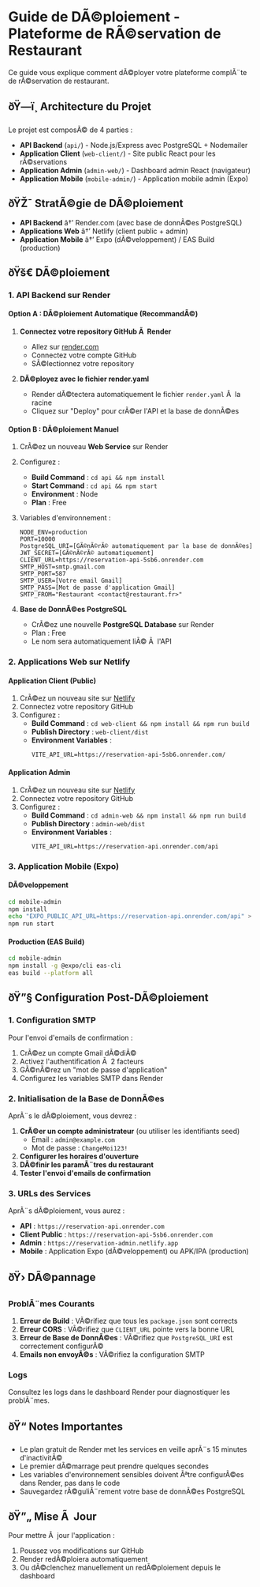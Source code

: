 ﻿# Guide de DÃ©ploiement - Plateforme de RÃ©servation de Restaurant

Ce guide vous explique comment dÃ©ployer votre plateforme complÃ¨te de rÃ©servation de restaurant.

## ðŸ—ï¸ Architecture du Projet

Le projet est composÃ© de 4 parties :
- **API Backend** (`api/`) - Node.js/Express avec PostgreSQL + Nodemailer
- **Application Client** (`web-client/`) - Site public React pour les rÃ©servations
- **Application Admin** (`admin-web/`) - Dashboard admin React (navigateur)
- **Application Mobile** (`mobile-admin/`) - Application mobile admin (Expo)

## ðŸŽ¯ StratÃ©gie de DÃ©ploiement

- **API Backend** â†’ Render.com (avec base de donnÃ©es PostgreSQL)
- **Applications Web** â†’ Netlify (client public + admin)
- **Application Mobile** â†’ Expo (dÃ©veloppement) / EAS Build (production)

## ðŸš€ DÃ©ploiement

### 1. API Backend sur Render

#### Option A : DÃ©ploiement Automatique (RecommandÃ©)

1. **Connectez votre repository GitHub Ã  Render**
   - Allez sur [render.com](https://render.com)
   - Connectez votre compte GitHub
   - SÃ©lectionnez votre repository

2. **DÃ©ployez avec le fichier render.yaml**
   - Render dÃ©tectera automatiquement le fichier `render.yaml` Ã  la racine
   - Cliquez sur "Deploy" pour crÃ©er l'API et la base de donnÃ©es

#### Option B : DÃ©ploiement Manuel

1. CrÃ©ez un nouveau **Web Service** sur Render
2. Configurez :
   - **Build Command** : `cd api && npm install`
   - **Start Command** : `cd api && npm start`
   - **Environment** : Node
   - **Plan** : Free

3. Variables d'environnement :
   ```
   NODE_ENV=production
   PORT=10000
   PostgreSQL_URI=[GÃ©nÃ©rÃ© automatiquement par la base de donnÃ©es]
   JWT_SECRET=[GÃ©nÃ©rÃ© automatiquement]
   CLIENT_URL=https://reservation-api-5sb6.onrender.com
   SMTP_HOST=smtp.gmail.com
   SMTP_PORT=587
   SMTP_USER=[Votre email Gmail]
   SMTP_PASS=[Mot de passe d'application Gmail]
   SMTP_FROM="Restaurant <contact@restaurant.fr>"
   ```

4. **Base de DonnÃ©es PostgreSQL**
   - CrÃ©ez une nouvelle **PostgreSQL Database** sur Render
   - Plan : Free
   - Le nom sera automatiquement liÃ© Ã  l'API

### 2. Applications Web sur Netlify

#### Application Client (Public)

1. CrÃ©ez un nouveau site sur [Netlify](https://netlify.com)
2. Connectez votre repository GitHub
3. Configurez :
   - **Build Command** : `cd web-client && npm install && npm run build`
   - **Publish Directory** : `web-client/dist`
   - **Environment Variables** :
     ```
     VITE_API_URL=https://reservation-api-5sb6.onrender.com/
     ```

#### Application Admin

1. CrÃ©ez un nouveau site sur [Netlify](https://netlify.com)
2. Connectez votre repository GitHub
3. Configurez :
   - **Build Command** : `cd admin-web && npm install && npm run build`
   - **Publish Directory** : `admin-web/dist`
   - **Environment Variables** :
     ```
     VITE_API_URL=https://reservation-api.onrender.com/api
     ```

### 3. Application Mobile (Expo)

#### DÃ©veloppement
```bash
cd mobile-admin
npm install
echo "EXPO_PUBLIC_API_URL=https://reservation-api.onrender.com/api" > .env
npm run start
```

#### Production (EAS Build)
```bash
cd mobile-admin
npm install -g @expo/cli eas-cli
eas build --platform all
```

## ðŸ”§ Configuration Post-DÃ©ploiement

### 1. Configuration SMTP

Pour l'envoi d'emails de confirmation :
1. CrÃ©ez un compte Gmail dÃ©diÃ©
2. Activez l'authentification Ã  2 facteurs
3. GÃ©nÃ©rez un "mot de passe d'application"
4. Configurez les variables SMTP dans Render

### 2. Initialisation de la Base de DonnÃ©es

AprÃ¨s le dÃ©ploiement, vous devrez :
1. **CrÃ©er un compte administrateur** (ou utiliser les identifiants seed)
   - Email : `admin@example.com`
   - Mot de passe : `ChangeMoi123!`
2. **Configurer les horaires d'ouverture**
3. **DÃ©finir les paramÃ¨tres du restaurant**
4. **Tester l'envoi d'emails de confirmation**

### 3. URLs des Services

AprÃ¨s dÃ©ploiement, vous aurez :
- **API** : `https://reservation-api.onrender.com`
- **Client Public** : `https://reservation-api-5sb6.onrender.com`
- **Admin** : `https://reservation-admin.netlify.app`
- **Mobile** : Application Expo (dÃ©veloppement) ou APK/IPA (production)

## ðŸ› DÃ©pannage

### ProblÃ¨mes Courants

1. **Erreur de Build** : VÃ©rifiez que tous les `package.json` sont corrects
2. **Erreur CORS** : VÃ©rifiez que `CLIENT_URL` pointe vers la bonne URL
3. **Erreur de Base de DonnÃ©es** : VÃ©rifiez que `PostgreSQL_URI` est correctement configurÃ©
4. **Emails non envoyÃ©s** : VÃ©rifiez la configuration SMTP

### Logs

Consultez les logs dans le dashboard Render pour diagnostiquer les problÃ¨mes.

## ðŸ“ Notes Importantes

- Le plan gratuit de Render met les services en veille aprÃ¨s 15 minutes d'inactivitÃ©
- Le premier dÃ©marrage peut prendre quelques secondes
- Les variables d'environnement sensibles doivent Ãªtre configurÃ©es dans Render, pas dans le code
- Sauvegardez rÃ©guliÃ¨rement votre base de donnÃ©es PostgreSQL

## ðŸ”„ Mise Ã  Jour

Pour mettre Ã  jour l'application :
1. Poussez vos modifications sur GitHub
2. Render redÃ©ploiera automatiquement
3. Ou dÃ©clenchez manuellement un redÃ©ploiement depuis le dashboard


